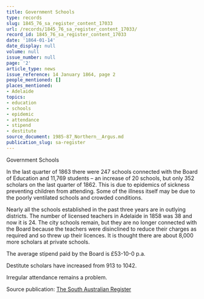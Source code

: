```yaml
---
title: Government Schools
type: records
slug: 1845_76_sa_register_content_17033
url: /records/1845_76_sa_register_content_17033/
record_id: 1845_76_sa_register_content_17033
date: '1864-01-14'
date_display: null
volume: null
issue_number: null
page: '2'
article_type: news
issue_reference: 14 January 1864, page 2
people_mentioned: []
places_mentioned:
- Adelaide
topics:
- education
- schools
- epidemic
- attendance
- stipend
- destitute
source_document: 1985-87_Northern__Argus.md
publication_slug: sa-register
---
```


Government Schools

In the last quarter of 1863 there were 247 schools connected with the Board of Education and 11,769 students – an increase of 20 schools, but only 352 scholars on the last quarter of 1862.  This is due to epidemics of sickness preventing children from attending.  Some of the illness itself may be due to the poorly ventilated schools and crowded conditions.

Nearly all the schools established in the past three years are in outlying districts.  The number of licensed teachers in Adelaide in 1858 was 38 and now it is 24.  The city schools remain, but they are no longer connected with the Board because the teachers were disinclined to reduce their charges as required and so threw up their licences.  It is thought there are about 8,000 more scholars at private schools.

The average stipend paid by the Board is £53-10-0 p.a.

Destitute scholars have increased from 913 to 1042.

Irregular attendance remains a problem.

Source publication: [The South Australian Register](/publications/sa-register/)
